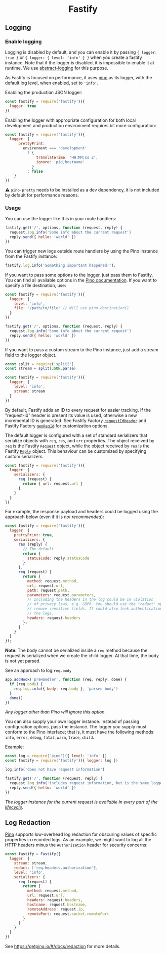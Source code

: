 <h1 align="center">Fastify</h1>

## Logging

### Enable logging
Logging is disabled by default, and you can enable it by passing
`{ logger: true }` or `{ logger: { level: 'info' } }` when you create
a fastify instance. Note that if the logger is disabled, it is impossible to
enable it at runtime. We use
[abstract-logging](https://www.npmjs.com/package/abstract-logging) for
this purpose.

As Fastify is focused on performance, it uses [pino](https://github.com/pinojs/pino) as its logger, with the default log level, when enabled, set to `'info'`.

Enabling the production JSON logger:

```js
const fastify = require('fastify')({
  logger: true
})
```

Enabling the logger with appropriate configuration for both local development and production environment requires bit more configuration:
```js
const fastify = require('fastify')({
  logger: {
      prettyPrint:
        environment === 'development'
          ? {
              translateTime: 'HH:MM:ss Z',
              ignore: 'pid,hostname'
            }
          : false
    }
})
```
⚠️ `pino-pretty` needs to be installed as a dev dependency, it is not included by default for performance reasons.

### Usage
You can use the logger like this in your route handlers:

```js
fastify.get('/', options, function (request, reply) {
  request.log.info('Some info about the current request')
  reply.send({ hello: 'world' })
})
```

You can trigger new logs outside route handlers by using the Pino instance from the Fastify instance:
```js
fastify.log.info('Something important happened!');
```

If you want to pass some options to the logger, just pass them to Fastify.
You can find all available options in the [Pino documentation](https://github.com/pinojs/pino/blob/master/docs/api.md#pinooptions-stream). If you want to specify a file destination, use:

```js
const fastify = require('fastify')({
  logger: {
    level: 'info',
    file: '/path/to/file' // Will use pino.destination()
  }
})

fastify.get('/', options, function (request, reply) {
  request.log.info('Some info about the current request')
  reply.send({ hello: 'world' })
})
```

If you want to pass a custom stream to the Pino instance, just add a stream field to the logger object.

```js
const split = require('split2')
const stream = split(JSON.parse)

const fastify = require('fastify')({
  logger: {
    level: 'info',
    stream: stream
  }
})
```

<a name="logging-request-id"></a>

By default, Fastify adds an ID to every request for easier tracking. If the "request-id" header is present its value is used, otherwise a new incremental ID is generated. See Fastify Factory [`requestIdHeader`](Server.md#factory-request-id-header) and Fastify Factory [`genReqId`](Server.md#genreqid) for customization options.

The default logger is configured with a set of standard serializers that serialize objects with `req`, `res`, and `err` properties. The object received by `req` is the Fastify [`Request`](Request.md) object, while the object received by `res` is the Fastify [`Reply`](Reply.md) object.
This behaviour can be customized by specifying custom serializers.
```js
const fastify = require('fastify')({
  logger: {
    serializers: {
      req (request) {
        return { url: request.url }
      }
    }
  }
})
```
For example, the response payload and headers could be logged using the approach below (even if it is *not recommended*):

```js
const fastify = require('fastify')({
  logger: {
    prettyPrint: true,
    serializers: {
      res (reply) {
        // The default
        return {
          statusCode: reply.statusCode
        }
      },
      req (request) {
        return {
          method: request.method,
          url: request.url,
          path: request.path,
          parameters: request.parameters,
          // Including the headers in the log could be in violation
          // of privacy laws, e.g. GDPR. You should use the "redact" option to
          // remove sensitive fields. It could also leak authentication data in
          // the logs.
          headers: request.headers
        };
      }
    }
  }
});
```
**Note**: The body cannot be serialized inside a `req` method because the request is serialized when we create the child logger. At that time, the body is not yet parsed.

See an approach to log `req.body`

```js
app.addHook('preHandler', function (req, reply, done) {
  if (req.body) {
    req.log.info({ body: req.body }, 'parsed body')
  }
  done()
})
```


*Any logger other than Pino will ignore this option.*

You can also supply your own logger instance. Instead of passing configuration options, pass the instance.
The logger you supply must conform to the Pino interface; that is, it must have the following methods:
`info`, `error`, `debug`, `fatal`, `warn`, `trace`, `child`.

Example:

```js
const log = require('pino')({ level: 'info' })
const fastify = require('fastify')({ logger: log })

log.info('does not have request information')

fastify.get('/', function (request, reply) {
  request.log.info('includes request information, but is the same logger instance as `log`')
  reply.send({ hello: 'world' })
})
```

*The logger instance for the current request is available in every part of the [lifecycle](Lifecycle.md).*

## Log Redaction

[Pino](https://getpino.io) supports low-overhead log redaction for
obscuring values of specific properties in recorded logs.
As an example, we might want to log all the HTTP headers minus the
`Authorization` header for security concerns:

```js
const fastify = Fastify({
  logger: {
    stream: stream,
    redact: ['req.headers.authorization'],
    level: 'info',
    serializers: {
      req (request) {
        return {
          method: request.method,
          url: request.url,
          headers: request.headers,
          hostname: request.hostname,
          remoteAddress: request.ip,
          remotePort: request.socket.remotePort
        }
      }
    }
  }
})
```

See https://getpino.io/#/docs/redaction for more details.
